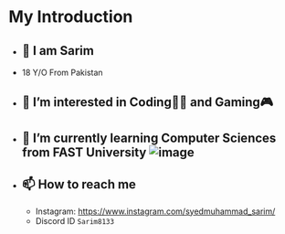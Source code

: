 # **My Introduction**
- ## 👋 I am **Sarim**
- 18 Y/O From Pakistan
- ## 👀 I’m interested in Coding👨‍💻 and Gaming🎮
- ## 🌱 I’m currently learning Computer Sciences from FAST University ![image](https://github.com/user-attachments/assets/5de29751-81dd-4933-b6fc-cfc093593fdf)
- ## 📫 How to reach me
   - Instagram: https://www.instagram.com/syedmuhammad_sarim/
   - Discord ID `Sarim8133`
